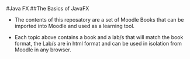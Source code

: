 #Java FX 
##The Basics of JavaFX

- The contents of this reposatory are a set of Moodle Books that can be imported into Moodle and used as a learning tool. 

- Each topic above contains a book and a lab/s that will match the book format, the Lab/s are in html format and can be used in isolation from Moodle in any browser.

